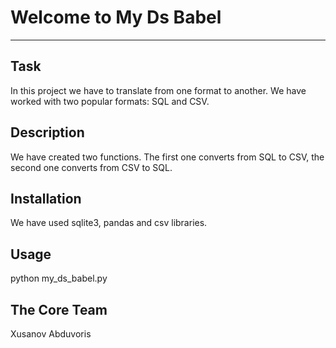 # Welcome to My Ds Babel
---------------------------------------------------------------------------------------------------------------------------------------------------------------------------------------

## Task
In this project we have to translate from one format to another. We have worked with two popular formats: SQL and CSV.

## Description
We have created two functions. The first one converts from SQL to CSV, the second one converts from CSV to SQL.

## Installation
We have used sqlite3, pandas and csv libraries.

## Usage
python my_ds_babel.py

## The Core Team
Xusanov Abduvoris
